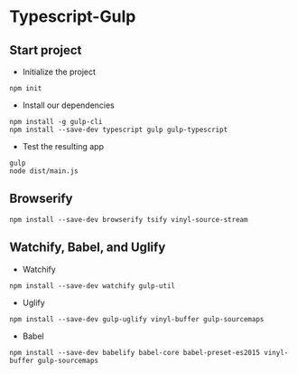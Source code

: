 # Typescript-Gulp

## Start project

- Initialize the project
```
npm init
```

- Install our dependencies
```
npm install -g gulp-cli
npm install --save-dev typescript gulp gulp-typescript
```

- Test the resulting app
```
gulp
node dist/main.js
```

## Browserify

```
npm install --save-dev browserify tsify vinyl-source-stream
```

## Watchify, Babel, and Uglify

- Watchify
```
npm install --save-dev watchify gulp-util
```
- Uglify
```
npm install --save-dev gulp-uglify vinyl-buffer gulp-sourcemaps
```
- Babel
```
npm install --save-dev babelify babel-core babel-preset-es2015 vinyl-buffer gulp-sourcemaps
```